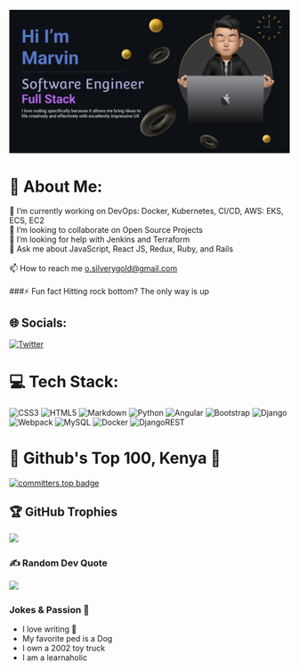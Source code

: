![alt text](https://github.com/marvin-nyalik/marvin-nyalik/blob/main/marvin.png?raw=true)

# 💫 About Me:
🔭 I’m currently working on DevOps: Docker, Kubernetes, CI/CD, AWS: EKS, ECS, EC2<br>👯 I’m looking to collaborate on Open Source Projects<br>🤝 I’m looking for help with Jenkins and Terraform<br>💬 Ask me about JavaScript, React JS, Redux, Ruby, and Rails<br><br>📫 How to reach me o.silverygold@gmail.com<br><br> ###⚡ Fun fact Hitting rock bottom? The only way is up

## 🌐 Socials:
[![Twitter](https://img.shields.io/badge/Twitter-%231DA1F2.svg?logo=Twitter&logoColor=white)](https://twitter.com/NyalikMarvin) 

# 💻 Tech Stack:
![CSS3](https://img.shields.io/badge/css3-%231572B6.svg?style=flat-square&logo=css3&logoColor=white) ![HTML5](https://img.shields.io/badge/html5-%23E34F26.svg?style=flat-square&logo=html5&logoColor=white) ![Markdown](https://img.shields.io/badge/markdown-%23000000.svg?style=flat-square&logo=markdown&logoColor=white) ![Python](https://img.shields.io/badge/python-3670A0?style=flat-square&logo=python&logoColor=ffdd54) ![Angular](https://img.shields.io/badge/angular-%23DD0031.svg?style=flat-square&logo=angular&logoColor=white) ![Bootstrap](https://img.shields.io/badge/bootstrap-%23563D7C.svg?style=flat-square&logo=bootstrap&logoColor=white) ![Django](https://img.shields.io/badge/django-%23092E20.svg?style=flat-square&logo=django&logoColor=white) ![Webpack](https://img.shields.io/badge/webpack-%238DD6F9.svg?style=flat-square&logo=webpack&logoColor=black) ![MySQL](https://img.shields.io/badge/mysql-%2300f.svg?style=flat-square&logo=mysql&logoColor=white) ![Docker](https://img.shields.io/badge/docker-%230db7ed.svg?style=flat-square&logo=docker&logoColor=white) ![DjangoREST](https://img.shields.io/badge/DJANGO-REST-ff1709?style=flat-square&logo=django&logoColor=white&color=ff1709&labelColor=gray)
# 💯 Github's Top 100, Kenya 💯
[![committers.top badge](https://user-badge.committers.top/kenya_public/marvin-nyalik.svg)](https://user-badge.committers.top/kenya_public/marvin-nyalik)

## 🏆 GitHub Trophies
![](https://github-profile-trophy.vercel.app/?username=marvin-nyalik&theme=chalk&no-frame=false&no-bg=true&margin-w=4)

### ✍️ Random Dev Quote
![](https://quotes-github-readme.vercel.app/api?type=horizontal&theme=tokyonight)

### Jokes & Passion 💯
- I love writing 💌
- My favorite ped is a Dog
- I own a 2002 toy truck
- I am a learnaholic
